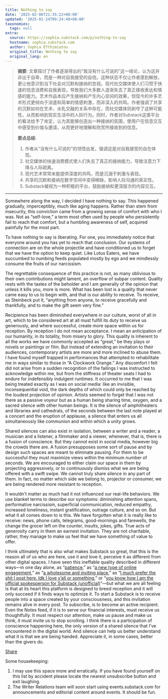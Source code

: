 ```yaml
---
title: Nothing to say
date: '2025-02-06T21:35:22+08:00'
updated: '2025-01-24T09:24:48+08:00'
taxonomies:
  tags: null
extra:
  source: https://sophia.substack.com/p/nothing-to-say
  hostname: sophia.substack.com
  author: Sophia Efthimiatou
  original_title: Nothing to say
  original_lang: en
---
```


> **摘要**:
>  文章探讨了作者逐渐得出的“我没有什么可说的”这一结论，认为这并非出于自卑，而是一种对自我接受的自信。这种状态不仅让作者感到解放，更让他意识到当下社会对沉默和接纳的忽视。现代社交媒体使人们习惯于快速的信息消费和自我表现，导致我们大多数人逐渐失去了真正接收表达和情感的能力。艺术作品本应产生接纳和产生内心空间的效果，但现今的许多艺术形式更倾向于消遣和简单的情感刺激，而非深入的共鸣。作者强调了共享的沉默如何在艺术、水乳交融的关系中存在，而社交媒体则剥夺了这种可能性，从而影响到现实生活中的人际行为。同时，作者对Substack这类平台的看法给予了肯定，认为其能够创造出一种接纳的氛围，使用户在信息交互中感受到价值与邀请，从而更好地理解和欣赏所接收到的信息。
> 
>  **要点总结**:
>  1. 作者从“没有什么可说的”的领悟出发，强调这是对自我接受的自在体现。
>  2. 社交媒体的快速消费模式使人们失去了真正的接纳能力，导致注意力下降与人际疏离。
>  3. 现代艺术常常未能提供深度的共鸣，而是沉溺于刺激与表现。
>  4. 共享的沉默和接纳在数字空间中变得稀缺，影响人际沟通的真实性。
>  5. Substack被视为一种积极的平台，鼓励接纳和更深层次的内容交互。

---


Somewhere along the way, I decided I have nothing to say. This happened gradually, imperceptibly, much like aging happens. Rather than stem from insecurity, this conviction came from a growing sense of comfort with who I was. Not as “self-love,” a term most often used by people who persistently fail to reach that comfort, but a humbling awareness of self, acquired painfully for the most part.

To have nothing to say is liberating. For one, you immediately notice that everyone around you has yet to reach that conclusion. Our systems of connection are on the whole projectile and have conditioned us to forget that we have the option to keep quiet. Like Lotus Eaters, we have succumbed to numbing feeds populated mostly by ego and we mindlessly consume the fruits of our narcissism.

The regrettable consequence of this practice is not, as many oblivious to their own contributions might lament, an overflow of subpar content. Quality rests with the tastes of the beholder and I am generally of the opinion that unless it kills you, more is more. What has been lost is a quality that never came easy to us to begin with, and that is our ability to receive. To receive, as Steinbeck put it, “anything from anyone, to receive gracefully and thankfully, and to make the gift seem very fine.”

Recipience has been diminished everywhere in our culture, worst of all in art, which to be considered art at all must fulfill its duty to receive us generously, and where successful, create more space within us for reception. By reception I do not mean acceptance. I mean an anticipation of our humanity, in its totality, from misery to glory. This quality is inherent to all the works we have commonly accepted as “great,” be they plays or novels or paintings or film. But instead of extending an invitation to their audiences, contemporary artists are more and more inclined to abuse them. I have found myself trapped in performances that attempted to rehabilitate me in ways similar to those in “A Clockwork Orange.” Any discomfort I felt did not arise from a sudden recognition of the failings I was instructed to acknowledge within me, but from the stiffness of theater seats I had to endure for indefensibly indulgent runtimes. It occurred to me that I was being treated exactly as I was on social media: like an invisible, inconsequential void, the dark depths of which could only be reached by the loudest projection of opinion. Artists seemed to forget that I was not there as a passive voyeur but as a human being sharing time, oxygen, and a sacred silence with other human beings. It is the silence of amphitheaters and libraries and cathedrals, of the seconds between the last note played at a concert and the eruption of applause, a silence that enters us all simultaneously like communion and within which a unity grows.

Shared silences can also exist in isolation, between a writer and a reader, a musician and a listener, a filmmaker and a viewer, whenever, that is, there is a fusion of conscience. But they cannot exist in social media, however big the crowds there are. A fusion presupposes some sort of pause and by design such spaces are meant to eliminate pausing. For them to be successful they must maximize views within the minimum number of seconds. We are encouraged to either claim our space in them by projecting aggressively, or to continuously dismiss what we are being offered with a swift swipe. We cannot truly share silence in any part of them. In fact, no matter which side we belong to, projector or consumer, we are being rendered more resistant to reception.

It wouldn’t matter as much had it not influenced our real-life behaviors. We use blanket terms to describe our symptoms: diminishing attention spans, performative narcissism, superficial communication, reduced empathy, increased loneliness, instant gratification, outrage culture, and so on. But what it all comes down to is this. We have forgotten what it is really like to receive: news, phone calls, telegrams, good-mornings and farewells, the change the grocer left on the counter, insults, jokes, gifts. True acts of generosity carry in them an earnest invitation. They are not charitable, rather, they manage to make us feel that we have something of value to offer.

I think ultimately that is also what makes Substack so great, that this is the reason all of us who are here, use it and love it, perceive it as different from other digital spaces. I have seen this ineffable quality described in different ways—in one day alone, as “[patience](https://substack.com/@clareyeo/note/c-87085720),” as “[a new type of online engagement](https://substack.com/@infiel/note/c-87177836),” as “[a wholesome and inviting place](https://substack.com/home/post/p-155183589),” as “[I much prefer the shit I post here. Idk I love y’all or something](https://substack.com/@ladymisskay/note/c-87276223),” or “[you know how I am the official spokesperson for Substack (unofficial)](https://substack.com/@wkamaubell/note/c-87994290)”—but what we are all feeling is that at its heart this platform is designed to breed reception and it will only succeed if it finds ways to optimize it. To start a Substack is to receive people into a space created by your consciousness, and this invitation remains alive in every post. To subscribe, is to become an active recipient. Even the Notes feed, if it is to serve our financial interests, must receive us thoughtfully. It must respect our attention, make us pause and make us think, it must invite us to stop scrolling. I think there is a participation of conscience happening here, the only version of a shared silence that I’ve encountered in the digital world. And silence can help us better understand what it is that we are being handed. Appreciate it, in some cases, better than the givers do.

[Share](https://sophia.substack.com/p/nothing-to-say?utm_source=substack&utm_medium=email&utm_content=share&action=share)

Some housekeeping:

1. I may use this space more and erratically. If you have found yourself on this list by accident please locate the nearest unsubscribe button and exit laughing.
2. The Writer Relations team will soon start using events.substack.com for announcements and editorial content around events. It should be fun.